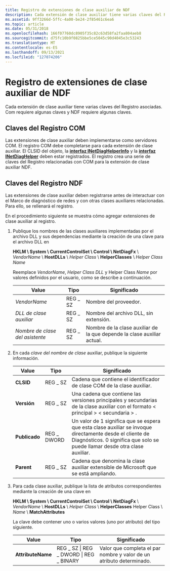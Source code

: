 ```yaml
---
title: Registro de extensiones de clase auxiliar de NDF
description: Cada extensión de clase auxiliar tiene varias claves del Registro asociadas. Com requiere algunas claves y NDF requiere algunas claves.
ms.assetid: 9ff3266d-5ffc-4a00-be24-2f85461c6ea6
ms.topic: article
ms.date: 05/31/2018
ms.openlocfilehash: 166f07760dc8905f35c82c63d58fa2faa804aeb8
ms.sourcegitcommit: d75fc10b9f0825bbe5ce5045c90d4045e3c53243
ms.translationtype: MT
ms.contentlocale: es-ES
ms.lasthandoff: 09/13/2021
ms.locfileid: "127074206"
---
```

# <a name="registering-ndf-helper-class-extensions"></a>Registro de extensiones de clase auxiliar de NDF

Cada extensión de clase auxiliar tiene varias claves del Registro asociadas. Com requiere algunas claves y NDF requiere algunas claves.

## <a name="com-registry-keys"></a>Claves del Registro COM

Las extensiones de clase auxiliar deben implementarse como servidores COM. El registro COM debe completarse para cada extensión de clase auxiliar. El CLSID del objeto, la [**interfaz INetDiagHelperInfo**](/windows/desktop/api/ndhelper/nn-ndhelper-inetdiaghelperinfo) y la [**interfaz INetDiagHelper**](/windows/desktop/api/ndhelper/nn-ndhelper-inetdiaghelper) deben estar registrados. El registro crea una serie de claves del Registro relacionadas con COM para la extensión de clase auxiliar NDF.

## <a name="ndf-registry-keys"></a>Claves del Registro NDF

Las extensiones de clase auxiliar deben registrarse antes de interactuar con el Marco de diagnóstico de redes y con otras clases auxiliares relacionadas. Para ello, se rellenará el registro.

En el procedimiento siguiente se muestra cómo agregar extensiones de clase auxiliar al registro.

1.  Publique los nombres de las clases auxiliares implementadas por el archivo DLL y sus dependencias mediante la creación de una clave para el archivo DLL en

    **HKLM \\ System \\ CurrentControlSet \\ Control \\ NetDiagFx** \\ *VendorName* \\ **HostDLLs** \\ *Helper Class* \\ **HelperClasses** \\ *Helper Class Name*

    Reemplace *VendorName*, *Helper Class DLL* y Helper Class *Name* por valores definidos por el usuario, como se describe a continuación.

    | Value               | Tipo    | Significado                                                                      |
    |---------------------|---------|------------------------------------------------------------------------------|
    | *VendorName*        | REG \_ SZ | Nombre del proveedor.                                                      |
    | *DLL de clase auxiliar*  | REG \_ SZ | Nombre del archivo DLL, sin extensión.                                          |
    | *Nombre de clase del asistente* | REG \_ SZ | Nombre de la clase auxiliar de la que depende la clase auxiliar actual. |

    

     

2.  En cada *clave del nombre de clase* auxiliar, publique la siguiente información.

    

    | Value         | Tipo       | Significado                                                                                                                                                                 |
    |---------------|------------|-------------------------------------------------------------------------------------------------------------------------------------------------------------------------|
    | **CLSID**     | REG \_ SZ    | Cadena que contiene el identificador de clase COM de la clase auxiliar.                                                                                                            |
    | **Versión**   | REG \_ SZ    | Una cadena que contiene las versiones principales y secundarias de la clase auxiliar con el formato &lt; principal &gt; &lt; secundaria &gt; .                                                        |
    | **Publicado** | REG \_ DWORD | Un valor de 1 significa que se espera que esta clase auxiliar se invoque directamente desde el cliente de Diagnósticos. 0 significa que solo se puede llamar desde otra clase auxiliar. |
    | **Parent**    | REG \_ SZ    | Cadena que denomina la clase auxiliar extensible de Microsoft que se está ampliando.                                                                                       |

    

     

3.  Para cada clase auxiliar, publique la lista de atributos correspondientes mediante la creación de una clave en

    **HKLM \\ System \\ CurrentControlSet \\ Control \\ NetDiagFx** \\ *VendorName* \\ **HostDLLs** \\ *Helper Class* \\ **HelperClasses** Helper Class \\ *Name* \\ **MatchAttributes**

    La clave debe contener uno o varios valores (uno por atributo) del tipo siguiente.

    | Value             | Tipo                             | Significado                                                                    |
    |-------------------|----------------------------------|----------------------------------------------------------------------------|
    | **AttributeName** | REG \_ SZ \| REG \_ DWORD \| REG \_ BINARY | Valor que completa el par nombre y valor de un atributo determinado. |

    

     

 

 




